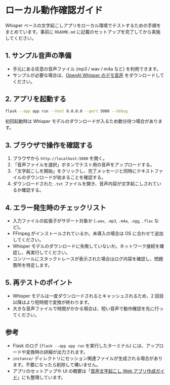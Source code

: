 # ローカル動作確認ガイド

Whisper ベースの文字起こしアプリをローカル環境でテストするための手順をまとめています。事前に `README.md` に記載のセットアップを完了してから実施してください。

## 1. サンプル音声の準備

- 手元にある任意の音声ファイル (mp3 / wav / m4a など) を利用できます。
- サンプルが必要な場合は、[OpenAI Whisper のデモ音声](https://cdn.openai.com/whisper/dictation-test.wav) をダウンロードしてください。

## 2. アプリを起動する

```bash
flask --app app run --host 0.0.0.0 --port 5000 --debug
```

初回起動時は Whisper モデルのダウンロードが入るため数分待つ場合があります。

## 3. ブラウザで操作を確認する

1. ブラウザから `http://localhost:5000` を開く。
2. 「音声ファイルを選択」ボタンでテスト用の音声をアップロードする。
3. 「文字起こしを開始」をクリックし、完了メッセージと同時にテキストファイルのダウンロードが始まることを確認する。
4. ダウンロードされた `.txt` ファイルを開き、音声内容が文字起こしされているか確認する。

## 4. エラー発生時のチェックリスト

- 入力ファイルの拡張子がサポート対象か (`.wav`, `.mp3`, `.m4a`, `.ogg`, `.flac` など)。
- FFmpeg がインストールされているか。未導入の場合は OS に合わせて追加してください。
- Whisper モデルのダウンロードに失敗していないか。ネットワーク接続を確認し、再実行してください。
- コンソールにスタックトレースが表示された場合はログ内容を確認し、問題箇所を特定します。

## 5. 再テストのポイント

- Whisper モデルは一度ダウンロードされるとキャッシュされるため、2 回目以降はより短時間で変換が終わります。
- 大きな音声ファイルで時間がかかる場合は、短い音声で動作確認を先に行ってください。

## 参考

- Flask のログ (`flask --app app run` を実行したターミナル) には、アップロードや変換時の詳細が出力されます。
- `instance/` ディレクトリにセッション関連ファイルが生成される場合があります。不要になったら削除して構いません。
- アプリのセットアップや UI の概要は「[音声文字起こし Web アプリ作成ガイド](create-web-app-for-audio-file-transcription-Bulab.md)」にも整理しています。
